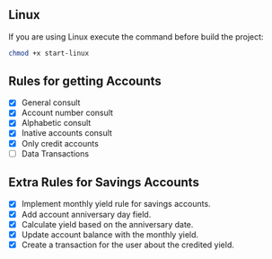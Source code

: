 #

## Linux

If you are using Linux execute the command before build the project:

```bash
chmod +x start-linux
```

## Rules for getting Accounts

- [x] General consult
- [x] Account number consult
- [x] Alphabetic consult
- [x] Inative accounts consult
- [x] Only credit accounts
- [ ] Data Transactions

## Extra Rules for Savings Accounts

- [x] Implement monthly yield rule for savings accounts.
- [x] Add account anniversary day field.
- [x] Calculate yield based on the anniversary date.
- [x] Update account balance with the monthly yield.
- [x] Create a transaction for the user about the credited yield.
